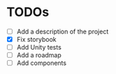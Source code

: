 # TODOs

- [ ] Add a description of the project
- [x] Fix storybook
- [ ] Add Unity tests
- [ ] Add a roadmap
- [ ] Add components

